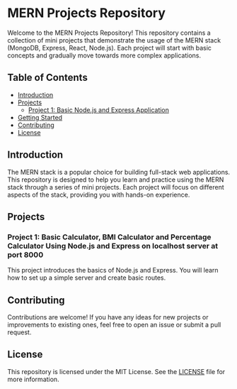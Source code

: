 # MERN Projects Repository

Welcome to the MERN Projects Repository! This repository contains a collection of mini projects that demonstrate the usage of the MERN stack (MongoDB, Express, React, Node.js). Each project will start with basic concepts and gradually move towards more complex applications.

## Table of Contents

- [Introduction](#introduction)
- [Projects](#projects)
  - [Project 1: Basic Node.js and Express Application](#project-1-basic-nodejs-and-express-application)
  <!-- - [Project 2:
  - [Project 3:
  - [Project 4: -->
- [Getting Started](#getting-started)
- [Contributing](#contributing)
- [License](#license)

## Introduction

The MERN stack is a popular choice for building full-stack web applications. This repository is designed to help you learn and practice using the MERN stack through a series of mini projects. Each project will focus on different aspects of the stack, providing you with hands-on experience.

## Projects

### Project 1: Basic Calculator, BMI Calculator and Percentage Calculator Using Node.js and Express on localhost server at port 8000

This project introduces the basics of Node.js and Express. You will learn how to set up a simple server and create basic routes.

## Contributing

Contributions are welcome! If you have any ideas for new projects or improvements to existing ones, feel free to open an issue or submit a pull request.

## License

This repository is licensed under the MIT License. See the [LICENSE](LICENSE) file for more information.
